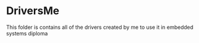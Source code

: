 # DriversMe
This folder is contains all of the drivers created by me to use it in embedded systems diploma

